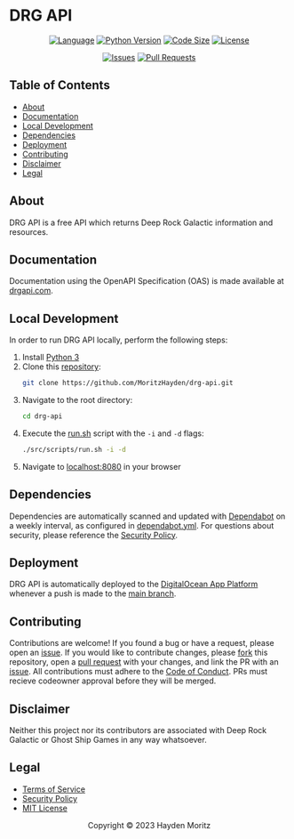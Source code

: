 # DRG API

<div align="center">

  [![Language](https://img.shields.io/badge/language-python-yellow.svg)](https://www.python.org)
  [![Python Version](https://img.shields.io/github/pipenv/locked/python-version/MoritzHayden/drg-api/main/src?label=python&color=orange)](./src/Pipfile)
  [![Code Size](https://img.shields.io/github/languages/code-size/MoritzHayden/drg-api?color=green)](https://drgapi.com/)
  [![License](https://img.shields.io/github/license/MoritzHayden/drg-api?color=darkred)](./LICENSE)

  [![Issues](https://img.shields.io/github/issues/MoritzHayden/drg-api?color=informational)](https://github.com/MoritzHayden/drg-api/issues)
  [![Pull Requests](https://img.shields.io/github/issues-pr/MoritzHayden/drg-api?color=informational)](https://github.com/MoritzHayden/drg-api/pulls)

</div>

## Table of Contents

- [About](#about)
- [Documentation](#documentation)
- [Local Development](#local-development)
- [Dependencies](#dependencies)
- [Deployment](#deployment)
- [Contributing](#contributing)
- [Disclaimer](#disclaimer)
- [Legal](#legal)

## About

DRG API is a free API which returns Deep Rock Galactic information and resources.

## Documentation

Documentation using the OpenAPI Specification (OAS) is made available at [drgapi.com](https://drgapi.com/).

## Local Development

In order to run DRG API locally, perform the following steps:

1. Install [Python 3](https://www.python.org/)
2. Clone this [repository](https://github.com/MoritzHayden/drg-api):
   ```bash
   git clone https://github.com/MoritzHayden/drg-api.git
   ```
3. Navigate to the root directory:
   ```bash
   cd drg-api
   ```
4. Execute the [run.sh](./src/scripts/run.sh) script with the `-i` and `-d` flags:
   ```bash
   ./src/scripts/run.sh -i -d
   ```
4. Navigate to [localhost:8080](http://localhost:8080/) in your browser

## Dependencies

Dependencies are automatically scanned and updated with [Dependabot](https://docs.github.com/en/code-security/dependabot/dependabot-version-updates) on a weekly interval, as configured in [dependabot.yml](./.github/dependabot.yml). For questions about security, please reference the [Security Policy](./docs/SECURITY.md).

## Deployment

DRG API is automatically deployed to the [DigitalOcean App Platform](https://www.digitalocean.com/products/app-platform) whenever a push is made to the [main branch](https://github.com/MoritzHayden/drg-api/tree/main).

## Contributing

Contributions are welcome! If you found a bug or have a request, please open an [issue](https://github.com/MoritzHayden/drg-api/issues). If you would like to contribute changes, please [fork](https://github.com/MoritzHayden/drg-api/fork) this repository, open a [pull request](https://github.com/MoritzHayden/drg-api/pulls) with your changes, and link the PR with an [issue](https://github.com/MoritzHayden/drg-api/issues). All contributions must adhere to the [Code of Conduct](./docs/CODE-OF-CONDUCT.md). PRs must recieve codeowner approval before they will be merged.

## Disclaimer

Neither this project nor its contributors are associated with Deep Rock Galactic or Ghost Ship Games in any way whatsoever.

## Legal

- [Terms of Service](./docs/TERMS-OF-SERVICE.md)
- [Security Policy](./docs/SECURITY.md)
- [MIT License](./LICENSE)

<div align="center">

  <p>Copyright &copy; 2023 Hayden Moritz</p>

</div>
